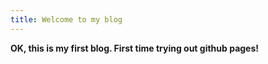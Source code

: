 ```yaml
---
title: Welcome to my blog
---
```

**OK, this is my first blog. First time trying out github pages!**
